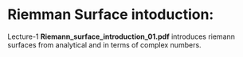 # Riemman Surface intoduction:
  Lecture-1 **Riemann_surface_introduction_01.pdf** introduces riemann surfaces from analytical and in terms of complex numbers.
